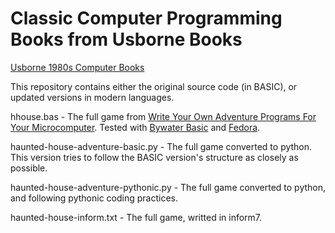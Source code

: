 # Classic Computer Programming Books from Usborne Books

[Usborne 1980s Computer Books](https://usborne.com/us/books/computer-and-coding-books)

This repository contains either the original source code (in BASIC), or updated versions in modern languages.

hhouse.bas - The full game from [Write Your Own Adventure Programs For Your Microcomputer](https://drive.google.com/file/d/0Bxv0SsvibDMTYkFJbUswOHFQclE/view?resourcekey=0-ffScR4l9gOJrDiFw5Kb5fg). Tested with [Bywater Basic](https://sourceforge.net/projects/bwbasic/) and [Fedora](https://www.getfedora.org).

haunted-house-adventure-basic.py - The full game converted to python.
This version tries to follow the BASIC version's structure as closely
as possible.

haunted-house-adventure-pythonic.py - The full game converted to python,
and following pythonic coding practices.

haunted-house-inform.txt - The full game, writted in inform7.
